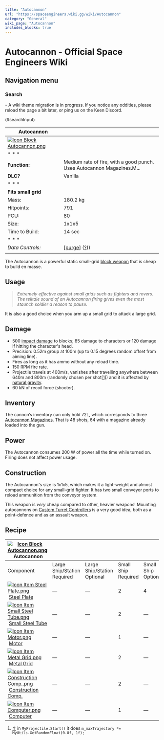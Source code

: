 ```yaml
---
title: "Autocannon"
url: "https://spaceengineers.wiki.gg/wiki/Autocannon"
category: "General"
wiki_page: "Autocannon"
includes_blocks: true
---
```


# Autocannon - Official Space Engineers Wiki

## Navigation menu

### Search

\- A wiki theme migration is in progress. If you notice any oddities, please reload the page a bit later, or ping us on the Keen Discord.

(#searchInput)

| Autocannon |     |
| --- | --- |
| [![Icon Block Autocannon.png](https://spaceengineers.wiki.gg/images/5/53/Icon_Block_Autocannon.png?3a6d29)](https://spaceengineers.wiki.gg/wiki/File:Icon_Block_Autocannon.png) |     |
| * * * |     |
| **Function:** | Medium rate of fire, with a good punch. Uses Autocannon Magazines.M... |
| **DLC?** | Vanilla |
| * * * |     |
| **Fits small grid** |     |
| Mass: | 180.2 kg |
| Hitpoints: | 791 |
| PCU: | 80  |
| Size: | 1x1x5 |
| Time to Build: | 14 sec |
| * * * |     |
| _Data Controls:_ | \[[purge](https://spaceengineers.wiki.gg/wiki/Autocannon?action=purge)\] ([?](https://spaceengineers.wiki.gg/wiki/Template:Info_Block))) |
|     |     |

The Autocannon is a powerful static small-grid [block weapon](https://spaceengineers.wiki.gg/wiki/Block_Weapons "Block Weapons") that is cheap to build en masse.

## Usage

> _Extremely effective against small grids such as fighters and rovers. The telltale sound of an Autocannon firing gives even the most staunch soldier a reason to pause._

It is also a good choice when you arm up a small grid to attack a large grid.

## Damage

*   500 [impact damage](https://spaceengineers.wiki.gg/wiki/Damage_Mechanics "Damage Mechanics") to blocks; 85 damage to characters or 120 damage if hitting the character's head.
*   Precision: 0.52m group at 100m (up to 0.15 degrees random offset from aiming line).
*   Fires as long as it has ammo without any reload time.
*   150 RPM fire rate.
*   Projectile travels at 400m/s, vanishes after travelling anywhere between 640m and 800m (randomly chosen per shot[\[1\]](#cite_note-1)) and it is affected by [natural gravity](https://spaceengineers.wiki.gg/wiki/Gravity "Gravity").
*   60 kN of recoil force (shooter).

## Inventory

The cannon’s inventory can only hold 72L, which corresponds to three [Autocannon Magazines](https://spaceengineers.wiki.gg/wiki/Autocannon_Magazine "Autocannon Magazine"). That is 48 shots, 64 with a magazine already loaded into the gun.

## Power

The Autocannon consumes 200 W of power all the time while turned on. Firing does not affect power usage.

## Construction

The Autocannon's size is 1x1x5, which makes it a light-weight and almost compact choice for any small-grid fighter. It has two small conveyor ports to reload ammunition from the conveyor system.

This weapon is _very_ cheap compared to other, heavier weapons! Mounting autocannons on [Custom Turret Controllers](https://spaceengineers.wiki.gg/wiki/Custom_Turret_Controller "Custom Turret Controller") is a very good idea, both as a point-defence and as an assault weapon.

## Recipe

| [![Icon Block Autocannon.png](https://spaceengineers.wiki.gg/images/thumb/5/53/Icon_Block_Autocannon.png/21px-Icon_Block_Autocannon.png?3a6d29)](https://spaceengineers.wiki.gg/wiki/Autocannon "Autocannon") Autocannon |     |     |     |     |
| --- | --- | --- | --- | --- |
| Component | Large Ship/Station  <br>Required | Large Ship/Station  <br>Optional | Small Ship  <br>Required | Small Ship  <br>Optional |
| [![Icon Item Steel Plate.png](https://spaceengineers.wiki.gg/images/thumb/4/4c/Icon_Item_Steel_Plate.png/21px-Icon_Item_Steel_Plate.png?437e3a)](https://spaceengineers.wiki.gg/wiki/Steel_Plate "Steel Plate") [Steel Plate](https://spaceengineers.wiki.gg/wiki/Steel_Plate "Steel Plate") | —   | —   | 2   | 4   |
| [![Icon Item Small Steel Tube.png](https://spaceengineers.wiki.gg/images/thumb/f/f7/Icon_Item_Small_Steel_Tube.png/21px-Icon_Item_Small_Steel_Tube.png?4fe418)](https://spaceengineers.wiki.gg/wiki/Small_Steel_Tube "Small Steel Tube") [Small Steel Tube](https://spaceengineers.wiki.gg/wiki/Small_Steel_Tube "Small Steel Tube") | —   | —   | 2   | —   |
| [![Icon Item Motor.png](https://spaceengineers.wiki.gg/images/thumb/2/2c/Icon_Item_Motor.png/21px-Icon_Item_Motor.png?4a2f3f)](https://spaceengineers.wiki.gg/wiki/Motor "Motor") [Motor](https://spaceengineers.wiki.gg/wiki/Motor "Motor") | —   | —   | 1   | —   |
| [![Icon Item Metal Grid.png](https://spaceengineers.wiki.gg/images/thumb/1/16/Icon_Item_Metal_Grid.png/21px-Icon_Item_Metal_Grid.png?c674cf)](https://spaceengineers.wiki.gg/wiki/Metal_Grid "Metal Grid") [Metal Grid](https://spaceengineers.wiki.gg/wiki/Metal_Grid "Metal Grid") | —   | —   | 2   | —   |
| [![Icon Item Construction Comp..png](https://spaceengineers.wiki.gg/images/thumb/4/45/Icon_Item_Construction_Comp..png/21px-Icon_Item_Construction_Comp..png?cdc26f)](https://spaceengineers.wiki.gg/wiki/Construction_Comp. "Construction Comp.") [Construction Comp.](https://spaceengineers.wiki.gg/wiki/Construction_Comp. "Construction Comp.") | —   | —   | 2   | —   |
| [![Icon Item Computer.png](https://spaceengineers.wiki.gg/images/thumb/7/72/Icon_Item_Computer.png/21px-Icon_Item_Computer.png?65c1a4)](https://spaceengineers.wiki.gg/wiki/Computer "Computer") [Computer](https://spaceengineers.wiki.gg/wiki/Computer "Computer") | —   | —   | 1   | —   |

1.  [↑](#cite_ref-1 "Jump up") in `MyProjectile.Start()` it does `m_maxTrajectory *= MyUtils.GetRandomFloat(0.8f, 1f);`
